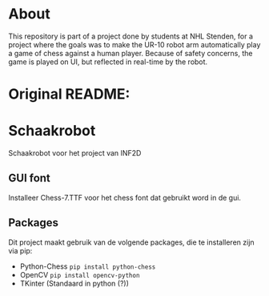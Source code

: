 # About
This repository is part of a project done by students at NHL Stenden, for a project where the goals was to make the UR-10 robot arm automatically play a game of chess against a human player. Because of safety concerns, the game is played on UI, but reflected in real-time by the robot.

# Original README:

# Schaakrobot
Schaakrobot voor het project van INF2D 

## GUI font
Installeer Chess-7.TTF voor het chess font dat gebruikt word in de gui.

## Packages
Dit project maakt gebruik van de volgende packages, die te installeren zijn via pip:

- Python-Chess `pip install python-chess`
- OpenCV `pip install opencv-python`
- TKinter (Standaard in python (?))
